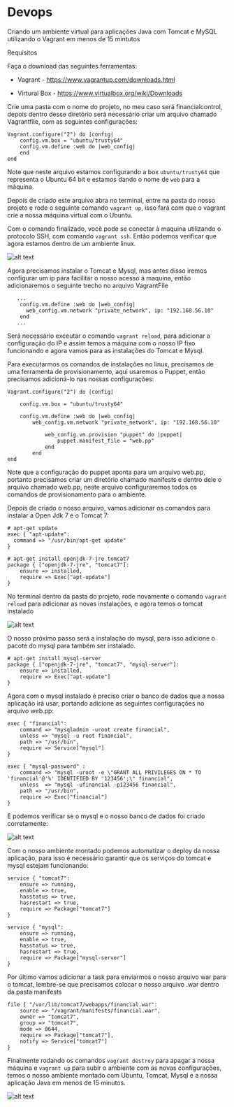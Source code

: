# Devops

Criando um ambiente virtual para aplicações Java com Tomcat e MySQL utilizando o Vagrant em menos de 15 mintutos

Requisitos

Faça o download das seguintes ferramentas:

- Vagrant - https://www.vagrantup.com/downloads.html

- Virtural Box - https://www.virtualbox.org/wiki/Downloads


Crie uma pasta com o nome do projeto, no meu caso será financialcontrol, depois dentro desse diretório será necessário criar um arquivo chamado Vagrantfile, com as seguintes configurações:


```
Vagrant.configure("2") do |config|
    config.vm.box = "ubuntu/trusty64"
    config.vm.define :web do |web_config|
    end     
end
```

Note que neste arquivo estamos configurando a box `ubuntu/trusty64` que representa o Ubuntu 64 bit e estamos dando o nome de `web` para a máquina. 

Depois de criado este arquivo abra no terminal, entre na pasta do nosso projeto e rode o seguinte comando `vagrant up`, isso fará com que o vagrant crie a nossa máquina virtual com o Ubuntu.

Com o comando finalizado, você pode se conectar à maquina utilizando o protocolo SSH, com comando `vagrant ssh`. Então podemos verificar que agora estamos dentro de um ambiente linux.

![alt text](https://github.com/andersonszisk/devops/blob/master/vagrant/images/vagrant_ssh.jpg)


Agora precisamos instalar o Tomcat e Mysql, mas antes disso iremos configurar um ip para facilitar o nosso acesso à maquina, então adicionaremos o seguinte trecho no arquivo VagrantFile

```
   ...
    config.vm.define :web do |web_config|
      web_config.vm.network "private_network", ip: "192.168.56.10"
    end 
   ...
```
Será necessário exceutar o comando `vagrant reload`, para adicionar a configuração do IP e assim temos a máquina com o nosso IP fixo funcionando e agora vamos para as instalações do Tomcat e Mysql.

Para executarmos os comandos de instalações no linux, precisamos de uma ferramenta de provisionamento, aqui usaremos o Puppet, então precisamos adicioná-lo nas nossas configurações:

```
Vagrant.configure("2") do |config|
    
    config.vm.box = "ubuntu/trusty64"
    
    config.vm.define :web do |web_config|
        web_config.vm.network "private_network", ip: "192.168.56.10"
        
            web_config.vm.provision "puppet" do |puppet|
                puppet.manifest_file = "web.pp"
            end 
        end
end

```

Note que a configuração do puppet aponta para um arquivo web.pp, portanto precisamos criar um diretório chamado manifests e dentro dele o arquivo chamado web.pp, neste arquivo configuraremos todos os comandos de provisionamento para o ambiente.

Depois de criado o nosso arquivo, vamos adicionar os comandos para instalar a Open Jdk 7 e o Tomcat 7:

```
# apt-get update
exec { "apt-update":
  command => "/usr/bin/apt-get update"
}

# apt-get install openjdk-7-jre tomcat7
package { ["openjdk-7-jre", "tomcat7"]:
    ensure => installed,
    require => Exec["apt-update"]
}
```


No terminal dentro da pasta do projeto, rode novamente o comando `vagrant reload` para adicionar as novas instalações, e agora temos o tomcat instalado


![alt text](https://github.com/andersonszisk/devops/blob/master/vagrant/images/tomcat.jpg)


O nosso próximo passo será a instalação do mysql, para isso adicione o pacote do mysql para também ser instalado.

```
# apt-get install mysql-server
package { ["openjdk-7-jre", "tomcat7", "mysql-server"]:
    ensure => installed,
    require => Exec["apt-update"]
}
```

Agora com o mysql instalado é preciso criar o banco de dados que a nossa aplicação irá usar, portando adicione as seguintes configurações no arquivo web.pp:

```
exec { "financial":
    command => "mysqladmin -uroot create financial",
    unless => "mysql -u root financial",
    path => "/usr/bin",
    require => Service["mysql"]
}

exec { "mysql-password" :
    command => "mysql -uroot -e \"GRANT ALL PRIVILEGES ON * TO 'financial'@'%' IDENTIFIED BY '123456';\" financial",
    unless  => "mysql -ufinancial -p123456 financial",
    path => "/usr/bin",
    require => Exec["financial"]
}
```

E podemos verificar se o mysql e o nosso banco de dados foi criado corretamente:

![alt text](https://github.com/andersonszisk/devops/blob/master/vagrant/images/mysql.jpg)

Com o nosso ambiente montado podemos automatizar o deploy da nossa aplicação, para isso é necessário garantir que os serviços do tomcat e mysql estejam funcionando:


```
service { "tomcat7":
    ensure => running,
    enable => true,
    hasstatus => true,
    hasrestart => true,
    require => Package["tomcat7"]    
}

service { "mysql":
    ensure => running,
    enable => true,
    hasstatus => true,
    hasrestart => true,
    require => Package["mysql-server"]
}
```

Por último vamos adicionar a task para enviarmos o nosso arquivo war para o tomcat, lembre-se que precisamos colocar o nosso arquivo .war dentro da pasta manifests

```
file { "/var/lib/tomcat7/webapps/financial.war":
    source => "/vagrant/manifests/financial.war",
    owner => "tomcat7",
    group => "tomcat7",
    mode => 0644,
    require => Package["tomcat7"],
    notify => Service["tomcat7"]
}
```

Finalmente rodando os comandos `vagrant destroy` para apagar a nossa máquina e `vagrant up` para subir o ambiente com as novas configurações, temos o nosso ambiente montado com Ubuntu, Tomcat, Mysql e a nossa aplicação Java em menos de 15 minutos.

![alt text](https://github.com/andersonszisk/devops/blob/master/vagrant/images/application.jpg)



